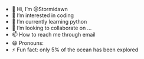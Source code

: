 - 👋 Hi, I’m @Stormidawn
- 👀 I’m interested in coding 
- 🌱 I’m currently learning python
- 💞️ I’m looking to collaborate on ...
- 📫 How to reach me through email
- 😄 Pronouns: 
- ⚡ Fun fact: only 5% of the ocean has been explored

<!---
Stormidawn/Stormidawn is a ✨ special ✨ repository because its `README.md` (this file) appears on your GitHub profile.
You can click the Preview link to take a look at your changes.
--->

